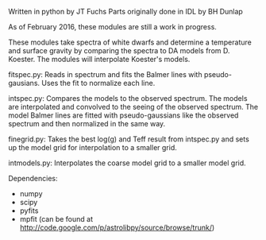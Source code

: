 Written in python by JT Fuchs
Parts originally done in IDL by BH Dunlap

As of February 2016, these modules are still a work in progress.

These modules take spectra of white dwarfs and determine a temperature and surface gravity by comparing the spectra to DA models from D. Koester. The modules will interpolate Koester's models.

fitspec.py: Reads in spectrum and fits the Balmer lines with pseudo-gausians. Uses the fit to normalize each line.

intspec.py: Compares the models to the observed spectrum. The models are interpolated and convolved to the seeing of the observed spectrum. The model Balmer lines are fitted with pseudo-gaussians like the observed spectrum and then normalized in the same way.

finegrid.py: Takes the best log(g) and Teff result from intspec.py and sets up the model grid for interpolation to a smaller grid. 

intmodels.py: Interpolates the coarse model grid to a smaller model grid. 

Dependencies:
- numpy
- scipy
- pyfits 
- mpfit (can be found at http://code.google.com/p/astrolibpy/source/browse/trunk/)